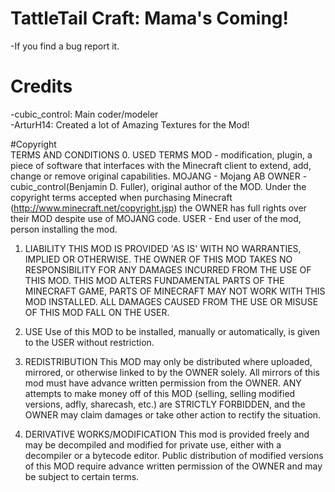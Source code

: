 # TattleTail Craft: Mama's Coming!	
-If you find a bug report it.	

# Credits	
-cubic_control: Main coder/modeler			
-ArturH14: Created a lot of Amazing Textures for the Mod!	

#Copyright	
TERMS AND CONDITIONS 
0. USED TERMS 
MOD - modification, plugin, a piece of software that interfaces with the Minecraft client to extend, add, change or remove original capabilities. 
MOJANG - Mojang AB 
OWNER - cubic_control(Benjamin D. Fuller), original author of the MOD. Under the copyright terms accepted when purchasing Minecraft (http://www.minecraft.net/copyright.jsp) the OWNER has full rights over their MOD despite use of MOJANG code. 
USER - End user of the mod, person installing the mod. 

1. LIABILITY 
THIS MOD IS PROVIDED 'AS IS' WITH NO WARRANTIES, IMPLIED OR OTHERWISE. THE OWNER OF THIS MOD TAKES NO RESPONSIBILITY FOR ANY DAMAGES INCURRED FROM THE USE OF THIS MOD. THIS MOD ALTERS FUNDAMENTAL PARTS OF THE MINECRAFT GAME, PARTS OF MINECRAFT MAY NOT WORK WITH THIS MOD INSTALLED. ALL DAMAGES CAUSED FROM THE USE OR MISUSE OF THIS MOD FALL ON THE USER. 

2. USE 
Use of this MOD to be installed, manually or automatically, is given to the USER without restriction. 

3. REDISTRIBUTION 
This MOD may only be distributed where uploaded, mirrored, or otherwise linked to by the OWNER solely. All mirrors of this mod must have advance written permission from the OWNER. ANY attempts to make money off of this MOD (selling, selling modified versions, adfly, sharecash, etc.) are STRICTLY FORBIDDEN, and the OWNER may claim damages or take other action to rectify the situation. 

4. DERIVATIVE WORKS/MODIFICATION 
This mod is provided freely and may be decompiled and modified for private use, either with a decompiler or a bytecode editor. Public distribution of modified versions of this MOD require advance written permission of the OWNER and may be subject to certain terms.